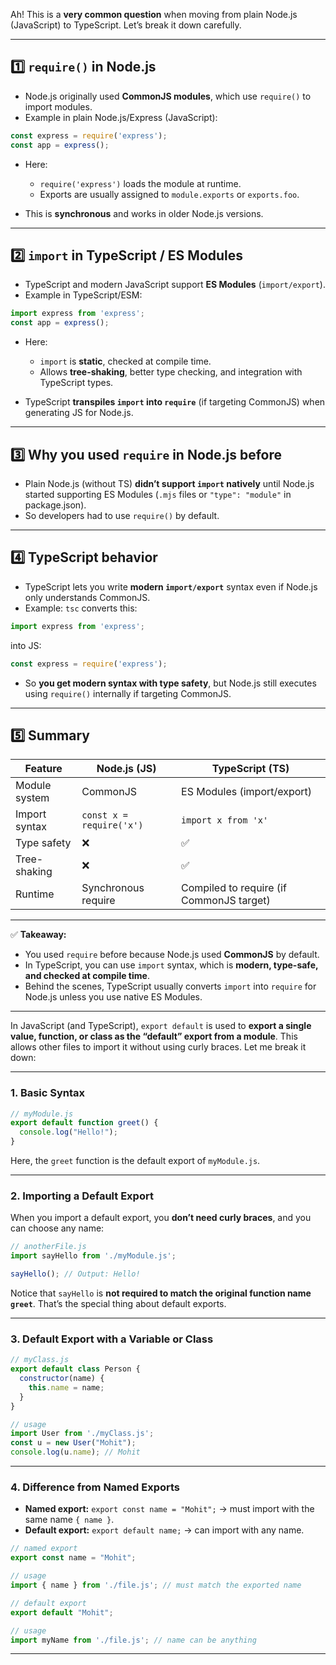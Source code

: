 Ah! This is a **very common question** when moving from plain Node.js (JavaScript) to TypeScript. Let’s break it down carefully.

---

## **1️⃣ `require()` in Node.js**

* Node.js originally used **CommonJS modules**, which use `require()` to import modules.
* Example in plain Node.js/Express (JavaScript):

```js
const express = require('express');
const app = express();
```

* Here:

  * `require('express')` loads the module at runtime.
  * Exports are usually assigned to `module.exports` or `exports.foo`.

* This is **synchronous** and works in older Node.js versions.

---

## **2️⃣ `import` in TypeScript / ES Modules**

* TypeScript and modern JavaScript support **ES Modules** (`import/export`).
* Example in TypeScript/ESM:

```ts
import express from 'express';
const app = express();
```

* Here:

  * `import` is **static**, checked at compile time.
  * Allows **tree-shaking**, better type checking, and integration with TypeScript types.

* TypeScript **transpiles `import` into `require`** (if targeting CommonJS) when generating JS for Node.js.

---

## **3️⃣ Why you used `require` in Node.js before**

* Plain Node.js (without TS) **didn’t support `import` natively** until Node.js started supporting ES Modules (`.mjs` files or `"type": "module"` in package.json).
* So developers had to use `require()` by default.

---

## **4️⃣ TypeScript behavior**

* TypeScript lets you write **modern `import/export`** syntax even if Node.js only understands CommonJS.
* Example: `tsc` converts this:

```ts
import express from 'express';
```

into JS:

```js
const express = require('express');
```

* So **you get modern syntax with type safety**, but Node.js still executes using `require()` internally if targeting CommonJS.

---

## **5️⃣ Summary**

| Feature       | Node.js (JS)             | TypeScript (TS)                          |
| ------------- | ------------------------ | ---------------------------------------- |
| Module system | CommonJS                 | ES Modules (import/export)               |
| Import syntax | `const x = require('x')` | `import x from 'x'`                      |
| Type safety   | ❌                        | ✅                                        |
| Tree-shaking  | ❌                        | ✅                                        |
| Runtime       | Synchronous require      | Compiled to require (if CommonJS target) |

---

✅ **Takeaway:**

* You used `require` before because Node.js used **CommonJS** by default.
* In TypeScript, you can use `import` syntax, which is **modern, type-safe, and checked at compile time**.
* Behind the scenes, TypeScript usually converts `import` into `require` for Node.js unless you use native ES Modules.

---

In JavaScript (and TypeScript), `export default` is used to **export a single value, function, or class as the “default” export from a module**. This allows other files to import it without using curly braces. Let me break it down:

---

### 1. **Basic Syntax**

```javascript
// myModule.js
export default function greet() {
  console.log("Hello!");
}
```

Here, the `greet` function is the default export of `myModule.js`.

---

### 2. **Importing a Default Export**

When you import a default export, you **don’t need curly braces**, and you can choose any name:

```javascript
// anotherFile.js
import sayHello from './myModule.js';

sayHello(); // Output: Hello!
```

Notice that `sayHello` is **not required to match the original function name `greet`**. That’s the special thing about default exports.

---

### 3. **Default Export with a Variable or Class**

```javascript
// myClass.js
export default class Person {
  constructor(name) {
    this.name = name;
  }
}

// usage
import User from './myClass.js';
const u = new User("Mohit");
console.log(u.name); // Mohit
```

---

### 4. **Difference from Named Exports**

* **Named export:** `export const name = "Mohit";` → must import with the same name `{ name }`.
* **Default export:** `export default name;` → can import with any name.

```javascript
// named export
export const name = "Mohit";

// usage
import { name } from './file.js'; // must match the exported name

// default export
export default "Mohit";

// usage
import myName from './file.js'; // name can be anything
```

---


